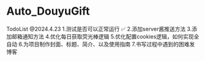 # Auto_DouyuGift
TodoList
    @2024.4.23 
    1.测试是否可以正常运行 ✅
    2.添加server酱推送方法
    3.添加邮箱通知方法
    4.优化每日获取荧光棒逻辑
    5.优化配置cookies逻辑，如何实现全自动
    6.为项目制作封面、标题、简介、以及使用指南
    7.书写过程中遇到的困难发博客
